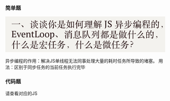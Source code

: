 ### 简单题
![img](./images/1.jpg)

异步编程的作用：解决JS单线程无法同事处理大量的耗时任务所导致的堵塞。
用法：区别于同步任务的当前任务执行完毕


### 代码题

请查看对应的JS

